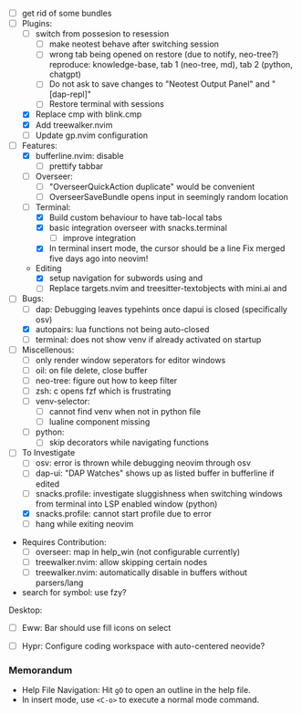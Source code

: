
- [ ] get rid of some bundles
- [ ] Plugins:
    - [ ] switch from possesion to resession
        - [ ] make neotest behave after switching session
        - [ ] wrong tab being opened on restore (due to notify, neo-tree?)
            reproduce: knowledge-base, tab 1 (neo-tree, md), tab 2 (python, chatgpt)
        - [ ] Do not ask to save changes to "Neotest Output Panel" and "[dap-repl]"
        - [ ] Restore terminal with sessions
    - [x] Replace cmp with blink.cmp
    - [x] Add treewalker.nvim
    - [ ] Update gp.nvim configuration
- [ ] Features:
    - [x] bufferline.nvim: disable
        - [ ] prettify tabbar
    - [ ] Overseer:
        - [ ] "OverseerQuickAction duplicate" would be convenient
        - [ ] OverseerSaveBundle opens input in seemingly random location
    - [ ] Terminal:
        - [x] Build custom behaviour to have tab-local tabs
        - [x] basic integration overseer with snacks.terminal
            - [ ] improve integration
        - [x] In terminal insert mode, the cursor should be a line 
            Fix merged five days ago into neovim!
    - Editing
        - [x] setup navigation for subwords using <C-B> and <C-E>
        - [ ] Replace targets.nvim and treesitter-textobjects with mini.ai and
          <swap plugin>
- [ ] Bugs:
    - [ ] dap: Debugging leaves typehints once dapui is closed (specifically osv)
    - [x] autopairs: lua functions not being auto-closed
    - [ ] terminal: does not show venv if already activated on startup
- [ ] Miscellenous:
    - [ ] only render window seperators for editor windows
    - [ ] oil: on file delete, close buffer
    - [ ] neo-tree: figure out how to keep filter
    - [ ] zsh: <esc>c opens fzf which is frustrating
    - [ ] venv-selector:
        - [ ] cannot find venv when not in python file
        - [ ] lualine component missing
    - [ ] python:
        - [ ] skip decorators while navigating functions

- [ ] To Investigate
    - [ ] osv: error is thrown while debugging neovim through osv
    - [ ] dap-ui: "DAP Watches" shows up as listed buffer in bufferline if edited
    - [ ] snacks.profile: investigate sluggishness when switching windows from
      terminal into LSP enabled window (python)
    - [x] snacks.profile: cannot start profile due to error
    - [ ] hang while exiting neovim
- Requires Contribution:
    - [ ] overseer: map <esc> in help_win (not configurable currently)
    - [ ] treewalker.nvim: allow skipping certain nodes
    - [ ] treewalker.nvim: automatically disable in buffers without parsers/lang

- search for symbol: use fzy?

Desktop:
- [ ] Eww: Bar should use fill icons on select
- [ ] Hypr: Configure coding workspace with auto-centered neovide?


### Memorandum
- Help File Navigation: Hit `gO` to open an outline in the help file.
- In insert mode, use `<C-o>` to execute a normal mode command.

